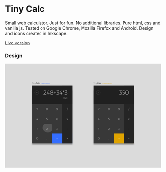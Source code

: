Tiny Calc
=========

Small web calculator. Just for fun. No additional libraries. Pure html, css and
vanilla js. Tested on Google Chrome, Mozilla Firefox and Android. Design and
icons created in Inkscape.

[Live version](http://blendsoul.com/tiny-calc)


### Design

![design](design.png)
